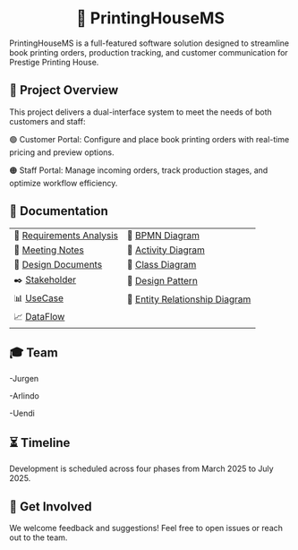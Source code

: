 
<div align="center">

# 🎯 **PrintingHouseMS**

</div>
PrintingHouseMS is a full-featured software solution designed to streamline book printing orders, production tracking, and customer communication for Prestige Printing House.


## 📝 Project Overview

This project delivers a dual-interface system to meet the needs of both customers and staff:

  🟢 Customer Portal: Configure and place book printing orders with real-time pricing and preview options.
  
  🟠 Staff Portal: Manage incoming orders, track production stages, and optimize workflow efficiency.
  
## 📂 Documentation
|                                                         |                                                           |
|:--------------------------------------------------------|:----------------------------------------------------------|
| 📘 [Requirements Analysis](documents/requirements-analysis.md) | 🔄 [BPMN Diagram](documents/BPMN.md)                        |
| 📝 [Meeting Notes](requirements/notes.md)                    | 📑 [Activity Diagram](documents/AcitivityDiagram.md)         |
| 📐 [Design Documents](requirements/docs.md)                  | 🧩 [Class Diagram](documents/ClassDiagram.md)              |
| ✒️ [Stakeholder](documents/stakeholder.md)                | 🎨 [Design Pattern](requirements/DesignPattern.md)            |
| 📊 [UseCase](documents/UseCase.md)                        | 💾 [Entity Relationship Diagram](documents/ERD.md)          |
| 📈 [DataFlow](documents/DataFlow.md)                      |      |

## 🎓 Team

  -Jurgen
  
  -Arlindo
  
  -Uendi
  
##  ⏳ Timeline
Development is scheduled across four phases from March 2025 to July 2025.

## 🚀 Get Involved
We welcome feedback and suggestions! Feel free to open issues or reach out to the team.



